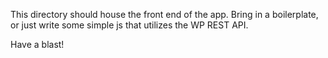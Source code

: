 This directory should house the front end of the app. Bring in a boilerplate, or just write some simple js that utilizes the WP REST API.

Have a blast!